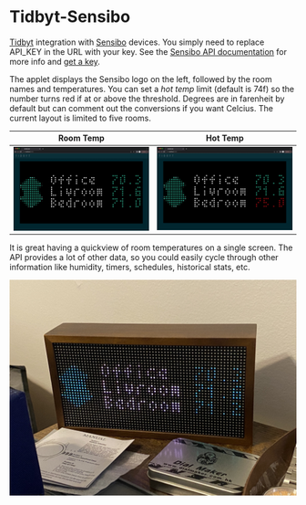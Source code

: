 # Tidbyt-Sensibo

[Tidbyt](https://tidbyt.com/) integration with [Sensibo](https://sensibo.com/) devices. You simply need to replace API\_KEY in the URL with your key. See the [Sensibo API documentation](https://sensibo.github.io/#overview) for more info and [get a key](https://home.sensibo.com/login?next=/me/api).

The applet displays the Sensibo logo on the left, followed by the room names and temperatures. You can set a *hot temp* limit (default is 74f) so the number turns red if at or above the threshold. Degrees are in farenheit by default but can comment out the conversions if you want Celcius. The current layout is limited to five rooms.

| Room Temp | Hot Temp |
:-------------------------:|:-------------------------:
| ![Alt](./sensibo1.jpg "room temperatures") | ![Alt](./sensibo2.jpg "latest video") |

It is great having a quickview of room temperatures on a single screen. The API provides a lot of other data, so you could easily cycle through other information like humidity, timers, schedules, historical stats, etc.

![Alt](./sensibo3.jpg "tidbyt on desk with sensibo")
